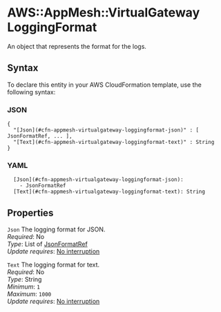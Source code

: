 # AWS::AppMesh::VirtualGateway LoggingFormat<a name="aws-properties-appmesh-virtualgateway-loggingformat"></a>

An object that represents the format for the logs\.

## Syntax<a name="aws-properties-appmesh-virtualgateway-loggingformat-syntax"></a>

To declare this entity in your AWS CloudFormation template, use the following syntax:

### JSON<a name="aws-properties-appmesh-virtualgateway-loggingformat-syntax.json"></a>

```
{
  "[Json](#cfn-appmesh-virtualgateway-loggingformat-json)" : [ JsonFormatRef, ... ],
  "[Text](#cfn-appmesh-virtualgateway-loggingformat-text)" : String
}
```

### YAML<a name="aws-properties-appmesh-virtualgateway-loggingformat-syntax.yaml"></a>

```
  [Json](#cfn-appmesh-virtualgateway-loggingformat-json):
    - JsonFormatRef
  [Text](#cfn-appmesh-virtualgateway-loggingformat-text): String
```

## Properties<a name="aws-properties-appmesh-virtualgateway-loggingformat-properties"></a>

`Json` <a name="cfn-appmesh-virtualgateway-loggingformat-json"></a>
The logging format for JSON\.  
_Required_: No  
_Type_: List of [JsonFormatRef](aws-properties-appmesh-virtualgateway-jsonformatref.md)  
_Update requires_: [No interruption](https://docs.aws.amazon.com/AWSCloudFormation/latest/UserGuide/using-cfn-updating-stacks-update-behaviors.html#update-no-interrupt)

`Text` <a name="cfn-appmesh-virtualgateway-loggingformat-text"></a>
The logging format for text\.  
_Required_: No  
_Type_: String  
_Minimum_: `1`  
_Maximum_: `1000`  
_Update requires_: [No interruption](https://docs.aws.amazon.com/AWSCloudFormation/latest/UserGuide/using-cfn-updating-stacks-update-behaviors.html#update-no-interrupt)
